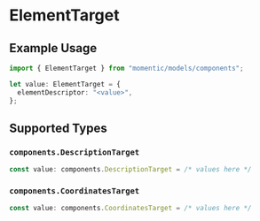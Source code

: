 # ElementTarget

## Example Usage

```typescript
import { ElementTarget } from "momentic/models/components";

let value: ElementTarget = {
  elementDescriptor: "<value>",
};
```

## Supported Types

### `components.DescriptionTarget`

```typescript
const value: components.DescriptionTarget = /* values here */
```

### `components.CoordinatesTarget`

```typescript
const value: components.CoordinatesTarget = /* values here */
```

